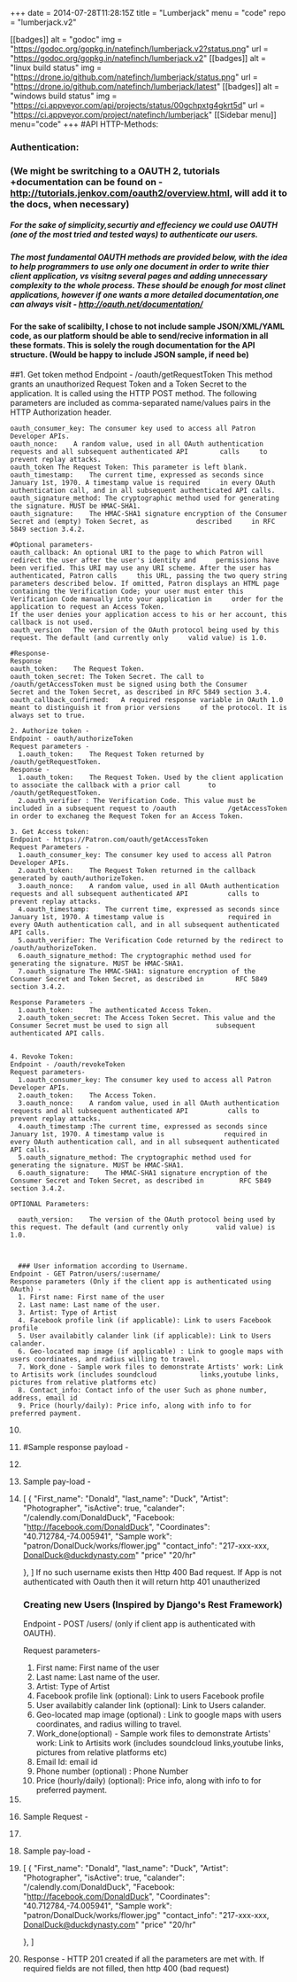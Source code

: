 +++
date = 2014-07-28T11:28:15Z
title = "Lumberjack"
menu = "code"
repo = "lumberjack.v2"

[[badges]]
  alt = "godoc"
  img = "https://godoc.org/gopkg.in/natefinch/lumberjack.v2?status.png"
  url = "https://godoc.org/gopkg.in/natefinch/lumberjack.v2"
[[badges]]
  alt = "linux build status"
  img = "https://drone.io/github.com/natefinch/lumberjack/status.png"
  url = "https://drone.io/github.com/natefinch/lumberjack/latest"
[[badges]]
  alt = "windows build status"
  img = "https://ci.appveyor.com/api/projects/status/00gchpxtg4gkrt5d"
  url = "https://ci.appveyor.com/project/natefinch/lumberjack"
[[Sidebar menu]]
  menu="code"
+++
#API HTTP-Methods:
### Authentication: 
### (We might be swritching to a OAUTH 2, tutorials +documentation can be found on - http://tutorials.jenkov.com/oauth2/overview.html, will add it to the docs, when necessary)
##### For the sake of simplicity,securtiy and effeciency we could use OAUTH (one of the most tried and tested ways) to authenticate our users. 
##### The most fundamental OAUTH methods are provided below, with the idea to help programmers to use only one document  in order to write thier client application, vs visitng several pages and adding unnecessary complexity to the whole process. These should be enough for most clinet applications, however if one wants a more detailed documentation,one can always visit - http://oauth.net/documentation/ 
#### For the sake of scalibilty, I chose to not include sample JSON/XML/YAML code, as our platform should be able to send/recive information in all these formats. This is solely the rough documentation for the API structure. (Would be happy to include JSON sample, if need be)

  ##1. Get token method
    Endpoint -  /oauth/getRequestToken 
    This method grants an unauthorized Request Token and a Token Secret to the application. It is called using the      HTTP POST method. 
    The following parameters are included as comma-separated name/values pairs in the HTTP Authorization header. 
    
    oauth_consumer_key: The consumer key used to access all Patron Developer APIs.
    oauth_nonce:    A random value, used in all OAuth authentication requests and all subsequent authenticated API        calls     to prevent replay attacks.
    oauth_token The Request Token: This parameter is left blank.
    oauth_timestamp:    The current time, expressed as seconds since January 1st, 1970. A timestamp value is required     in every OAuth authentication call, and in all subsequent authenticated API calls.
    oauth_signature_method: The cryptographic method used for generating the signature. MUST be HMAC-SHA1.
    oauth_signature:    The HMAC-SHA1 signature encryption of the Consumer Secret and (empty) Token Secret, as            described     in RFC 5849 section 3.4.2. 
    
    #Optional parameters- 
    oauth_callback: An optional URI to the page to which Patron will redirect the user after the user's identity and     permissions have been verified. This URI may use any URI scheme. After the user has authenticated, Patron calls     this URL, passing the two query string parameters described below. If omitted, Patron displays an HTML page         containing the Verification Code; your user must enter this Verification Code manually into your application in     order for the application to request an Access Token.
    If the user denies your application access to his or her account, this callback is not used.
    oauth_version   The version of the OAuth protocol being used by this request. The default (and currently only     valid value) is 1.0. 
    
    #Response- 
    Response
    oauth_token:    The Request Token.
    oauth_token_secret: The Token Secret. The call to /oauth/getAccessToken must be signed using both the Consumer      Secret and the Token Secret, as described in RFC 5849 section 3.4.
    oauth_callback_confirmed:   A required response variable in OAuth 1.0 meant to distinguish it from prior versions     of the protocol. It is always set to true. 
    
    2. Authorize token - 
    Endpoint - oauth/authorizeToken 
    Request parameters - 
      1.oauth_token:    The Request Token returned by /oauth/getRequestToken. 
    Response - 
      1.oauth_token:    The Request Token. Used by the client application to associate the callback with a prior call       to /oauth/getRequestToken. 
      2.oauth_verifier : The Verification Code. This value must be included in a subsequent request to /oauth             /getAccessToken in order to exchaneg the Request Token for an Access Token.  
      
    3. Get Access token: 
    Endpoint - https://Patron.com/oauth/getAccessToken 
    Request Parameters - 
      1.oauth_consumer_key: The consumer key used to access all Patron Developer APIs.
      2.oauth_token:    The Request Token returned in the callback generated by oauth/authorizeToken.
      3.oauth_nonce:    A random value, used in all OAuth authentication requests and all subsequent authenticated API          calls to prevent replay attacks.
      4.oauth_timestamp:    The current time, expressed as seconds since January 1st, 1970. A timestamp value is                required in every OAuth authentication call, and in all subsequent authenticated API calls.
      5.oauth_verifier: The Verification Code returned by the redirect to /oauth/authorizeToken.
      6.oauth_signature_method: The cryptographic method used for generating the signature. MUST be HMAC-SHA1.
      7.oauth_signature The HMAC-SHA1: signature encryption of the Consumer Secret and Token Secret, as described in        RFC 5849 section 3.4.2. 
      
    Response Parameters - 
      1.oauth_token:    The authenticated Access Token.
      2.oauth_token_secret: The Access Token Secret. This value and the Consumer Secret must be used to sign all            subsequent authenticated API calls. 
      
      
    4. Revoke Token: 
    Endpoint - /oauth/revokeToken 
    Request parameters-
      1.oauth_consumer_key: The consumer key used to access all Patron Developer APIs.
      2.oauth_token:    The Access Token.
      3.oauth_nonce:    A random value, used in all OAuth authentication requests and all subsequent authenticated API          calls to prevent replay attacks.
      4.oauth_timestamp :The current time, expressed as seconds since January 1st, 1970. A timestamp value is               required in every OAuth authentication call, and in all subsequent authenticated API calls.
      5.oauth_signature_method: The cryptographic method used for generating the signature. MUST be HMAC-SHA1.
      6.oauth_signature:    The HMAC-SHA1 signature encryption of the Consumer Secret and Token Secret, as described in         RFC 5849 section 3.4.2.
      
    OPTIONAL Parameters: 

      oauth_version:    The version of the OAuth protocol being used by this request. The default (and currently only       valid value) is 1.0. 



      ### User information according to Username. 
    Endpoint - GET Patron/users/:username/
    Response parameters (Only if the client app is authenticated using OAuth) - 
      1. First name: First name of the user 
      2. Last name: Last name of the user.  
      3. Artist: Type of Artist
      4. Facebook profile link (if applicable): Link to users Facebook profile 
      5. User availabitly calander link (if applicable): Link to Users calander. 
      6. Geo-located map image (if applicable) : Link to google maps with users coordinates, and radius willing to travel. 
      7. Work_done - Sample work files to demonstrate Artists' work: Link to Artisits work (includes soundcloud           links,youtube links, pictures from relative platforms etc) 
      8. Contact_info: Contact info of the user Such as phone number, address, email id 
      9. Price (hourly/daily): Price info, along with info to for preferred payment. 
10. 
11. #Sample response payload - 
12. 
12. Sample pay-load - 
13. [
  {
    "First_name": "Donald",
    "last_name": "Duck",
    "Artist": "Photographer",
    "isActive": true,
    "calander": "/calendly.com/DonaldDuck",
    "Facebook: "http://facebook.com/DonaldDuck",
    "Coordinates": "40.712784,-74.005941", 
   "Sample work": "patron/DonalDuck/works/flower.jpg" 
   "contact_info": "217-xxx-xxx, DonalDuck@duckdynasty.com" 
   "price" "20/hr"
    
    },
  ] 
  If no such username exists then Http 400 Bad request. 
  If App is not authenticated with Oauth then it will return http 401 unautherized
      
      ### Creating new Users (Inspired by Django's Rest Framework) 
      Endpoint - POST /users/ (only if client app is authenticated with OAUTH). 
      
      Request parameters-  
    
      1. First name: First name of the user 
      2. Last name: Last name of the user.  
      3. Artist: Type of Artist
      4. Facebook profile link (optional): Link to users Facebook profile 
      5. User availabitly calander link (optional): Link to Users calander. 
      6. Geo-located map image (optional) : Link to google maps with users coordinates, and radius willing to travel. 
      7. Work_done(optional) - Sample work files to demonstrate Artists' work: Link to Artisits work (includes soundcloud           links,youtube links, pictures from relative platforms etc) 
      8. Email Id:  email id 
      9. Phone number (optional) : Phone Number
      10. Price (hourly/daily) (optional): Price info, along with info to for preferred payment.  
11. 
12. Sample Request - 
13. 
14. Sample pay-load - 
13. [
  {
    "First_name": "Donald",
    "last_name": "Duck",
    "Artist": "Photographer",
    "isActive": true,
    "calander": "/calendly.com/DonaldDuck",
    "Facebook: "http://facebook.com/DonaldDuck",
    "Coordinates": "40.712784,-74.005941", 
   "Sample work": "patron/DonalDuck/works/flower.jpg"
   "contact_info": "217-xxx-xxx, DonalDuck@duckdynasty.com" 
   "price" "20/hr"
    
    },
  ]
12.     
      Response - 
    HTTP 201 created if all the parameters are met with. 
    If required fields are not filled, then http 400 (bad request)
     



